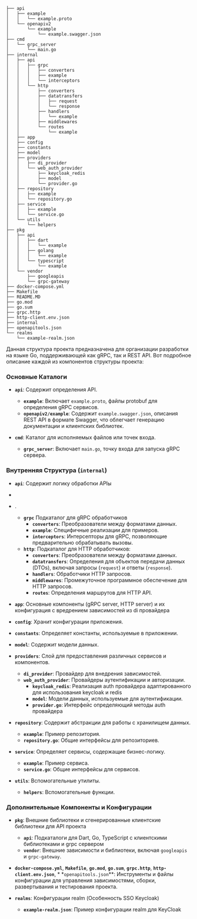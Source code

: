 ```
├── api
│   ├── example
│   │   └── example.proto
│   └── openapiv2
│       └── example
│           └── example.swagger.json
├── cmd
│   └── grpc_server
│       └── main.go
├── internal
│   ├── api
│   │   ├── grpc
│   │   │   ├── converters
│   │   │   ├── example
│   │   │   └── interceptors
│   │   └── http
│   │       ├── converters
│   │       ├── datatransfers
│   │       │   ├── request
│   │       │   └── response
│   │       ├── handlers
│   │       │   └── example
│   │       ├── middlewares
│   │       └── routes
│   │           └── example
│   ├── app
│   ├── config
│   ├── constants
│   ├── model
│   ├── providers
│   │   ├── di_provider
│   │   └── web_auth_provider
│   │       ├── keycloak_redis
│   │       ├── model
│   │       └── provider.go
│   ├── repository
│   │   ├── example
│   │   └── repository.go
│   ├── service
│   │   ├── example
│   │   └── service.go
│   └── utils
│       └── helpers
├── pkg
│   ├── api
│   │   ├── dart
│   │   │   └── example
│   │   ├── golang
│   │   │   └── example
│   │   └── typescript
│   │       └── example
│   └── vendor
│       ├── googleapis
│       └── grpc-gateway
├── docker-compose.yml
├── Makefile
├── README.MD
├── go.mod
├── go.sum
├── grpc.http
├── http-client.env.json
├── internal
├── openapitools.json
└── realms
    └── example-realm.json
```

Данная структура проекта предназначена для организации разработки на языке Go,
поддерживающей как gRPC, так и REST API. Вот подробное описание каждой из компонентов структуры проекта:

### Основные Каталоги

- **`api`**: Содержит определения API.
    - **`example`**: Включает `example.proto`, файлы protobuf для определения gRPC сервисов.
    - **`openapiv2/example`**: Содержит `example.swagger.json`, описания REST API в формате Swagger, что облегчает
      генерацию документации и клиентских библиотек.

- **`cmd`**: Каталог для исполняемых файлов или точек входа.
    - **`grpc_server`**: Включает `main.go`, точку входа для запуска gRPC сервера.

### Внутренняя Структура (`internal`)

- **`api`**: Содержит логику обработки APIы
- 
- .
    - **`grpc`** Подкаталог для gRPC обработчиков
        - **`converters`**: Преобразователи между форматами данных.
        - **`example`**: Специфичные реализации для примеров.
        - **`interceptors`**: Интерсепторы для gRPC, позволяющие предварительно обрабатывать вызовы.
    - **`http`**: Подкаталог для HTTP обработчиков:
        - **`converters`**: Преобразователи между форматами данных.
        - **`datatransfers`**: Определения для объектов передачи данных (DTOs), включая запросы (`request`) и
          ответы (`response`).
        - **`handlers`**: Обработчики HTTP запросов.
        - **`middlewares`**: Промежуточное программное обеспечение для HTTP запросов.
        - **`routes`**: Определения маршрутов для HTTP API.

- **`app`**: Основные компоненты (gRPC server, HTTP server) и их конфигурация с вредрением зависимостей из di провайдера

- **`config`**: Хранит конфигурации приложения.

- **`constants`**: Определяет константы, используемые в приложении.

- **`model`**: Содержит модели данных.

- **`providers`**: Слой для предоставления различных сервисов и компонентов.
    - **`di_provider`**: Провайдер для внедрения зависимостей.
    - **`web_auth_provider`**: Провайдеры аутентификации и авторизации.
        - **`keycloak_redis`**: Реализация auth провайдера адаптированного для использования keycloak и redis
        - **`model`**: Модели данных, используемые для аутентификации.
        - **`provider.go`**: Интерфейс определяющий методы auth провайдера

- **`repository`**: Содержит абстракции для работы с хранилищем данных.
    - **`example`**: Пример репозитория.
    - **`repository.go`**: Общие интерфейсы для репозиториев.

- **`service`**: Определяет сервисы, содержащие бизнес-логику.
    - **`example`**: Пример сервиса.
    - **`service.go`**: Общие интерфейсы для сервисов.

- **`utils`**: Вспомогательные утилиты.
    - **`helpers`**: Вспомогательные функции.

### Дополнительные Компоненты и Конфигурации

- **`pkg`**: Внешние библиотеки и сгенерированные клиентские библиотеки для API проекта
    - **`api`**: Подкаталоги для Dart, Go, TypeScript с клиентскими библиотеками и grpc сервером
    - **`vendor`**: Внешние зависимости и библиотеки, включая `googleapis` и `grpc-gateway`.


- **`docker-compose.yml`**, **`Makefile`**, **`go.mod`**, **`go.sum`**, **`grpc.http`**, **`http-client.env.json`**, *
  *`openapitools.json`**: Инструменты и файлы конфигурации для управления зависимостями, сборки, развертывания и
  тестирования проекта.

- **`realms`**: Конфигурации realm (Особенность SSO Keycloak)
    - **`example-realm.json`**: Пример конфигурации realm для KeyCloak